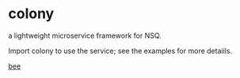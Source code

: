 colony
======

a lightweight microservice framework for NSQ.

Import colony to use the service; see the examples for more detaiils. 

[bee](https://files.slack.com/files-pri/T0257RY2C-F02CTDHFB/bee.png)
